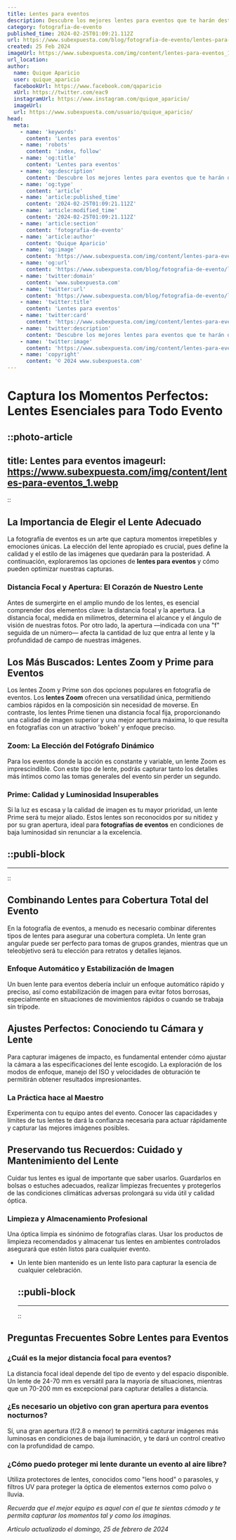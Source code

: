 ```yaml
---
title: Lentes para eventos
description: Descubre los mejores lentes para eventos que te harán destacar. Diseños elegantes y cómodos para disfrutar de cada momento.
category: fotografia-de-evento
published_time: 2024-02-25T01:09:21.112Z
url: https://www.subexpuesta.com/blog/fotografia-de-evento/lentes-para-eventos
created: 25 Feb 2024
imageUrl: https://www.subexpuesta.com/img/content/lentes-para-eventos_1.webp
url_location:
author:
  name: Quique Aparicio
  user: quique_aparicio
  facebookUrl: https://www.facebook.com/qaparicio
  xUrl: https://twitter.com/eac9
  instagramUrl: https://www.instagram.com/quique_aparicio/
  imageUrl: 
  url: https://www.subexpuesta.com/usuario/quique_aparicio/
head:
  meta:
    - name: 'keywords'
      content: 'Lentes para eventos'
    - name: 'robots'
      content: 'index, follow'
    - name: 'og:title'
      content: 'Lentes para eventos'
    - name: 'og:description'
      content: 'Descubre los mejores lentes para eventos que te harán destacar. Diseños elegantes y cómodos para disfrutar de cada momento.'
    - name: 'og:type'
      content: 'article'
    - name: 'article:published_time'
      content: '2024-02-25T01:09:21.112Z'
    - name: 'article:modified_time'
      content: '2024-02-25T01:09:21.112Z'
    - name: 'article:section'
      content: 'fotografia-de-evento'
    - name: 'article:author'
      content: 'Quique Aparicio'
    - name: 'og:image'
      content: 'https://www.subexpuesta.com/img/content/lentes-para-eventos_1.webp'
    - name: 'og:url'
      content: 'https://www.subexpuesta.com/blog/fotografia-de-evento/lentes-para-eventos'
    - name: 'twitter:domain'
      content: 'www.subexpuesta.com'
    - name: 'twitter:url'
      content: 'https://www.subexpuesta.com/blog/fotografia-de-evento/lentes-para-eventos'
    - name: 'twitter:title'
      content: 'Lentes para eventos'
    - name: 'twitter:card'
      content: 'https://www.subexpuesta.com/img/content/lentes-para-eventos_1.webp'
    - name: 'twitter:description'
      content: 'Descubre los mejores lentes para eventos que te harán destacar. Diseños elegantes y cómodos para disfrutar de cada momento.'
    - name: 'twitter:image'
      content: 'https://www.subexpuesta.com/img/content/lentes-para-eventos_1.webp'
    - name: 'copyright'
      content: '© 2024 www.subexpuesta.com'
---
```

# Captura los Momentos Perfectos: Lentes Esenciales para Todo Evento


::photo-article
---
title: Lentes para eventos
imageurl: https://www.subexpuesta.com/img/content/lentes-para-eventos_1.webp
---
::


## La Importancia de Elegir el Lente Adecuado

La fotografía de eventos es un arte que captura momentos irrepetibles y emociones únicas. La elección del lente apropiado es crucial, pues define la calidad y el estilo de las imágenes que quedarán para la posteridad. A continuación, exploraremos las opciones de **lentes para eventos** y cómo pueden optimizar nuestras capturas.

### Distancia Focal y Apertura: El Corazón de Nuestro Lente

Antes de sumergirte en el amplio mundo de los lentes, es esencial comprender dos elementos clave: la distancia focal y la apertura. La distancia focal, medida en milímetros, determina el alcance y el ángulo de visión de nuestras fotos. Por otro lado, la apertura —indicada con una "f" seguida de un número— afecta la cantidad de luz que entra al lente y la profundidad de campo de nuestras imágenes.

## Los Más Buscados: Lentes Zoom y Prime para Eventos

Los lentes Zoom y Prime son dos opciones populares en fotografía de eventos. Los **lentes Zoom** ofrecen una versatilidad única, permitiendo cambios rápidos en la composición sin necesidad de moverse. En contraste, los lentes Prime tienen una distancia focal fija, proporcionando una calidad de imagen superior y una mejor apertura máxima, lo que resulta en fotografías con un atractivo 'bokeh' y enfoque preciso.

### Zoom: La Elección del Fotógrafo Dinámico

Para los eventos donde la acción es constante y variable, un lente Zoom es imprescindible. Con este tipo de lente, podrás capturar tanto los detalles más íntimos como las tomas generales del evento sin perder un segundo.

### Prime: Calidad y Luminosidad Insuperables

Si la luz es escasa y la calidad de imagen es tu mayor prioridad, un lente Prime será tu mejor aliado. Estos lentes son reconocidos por su nitidez y por su gran apertura, ideal para **fotografías de eventos** en condiciones de baja luminosidad sin renunciar a la excelencia.


  ::publi-block
  ---
  ---
  ::
  
  
## Combinando Lentes para Cobertura Total del Evento

En la fotografía de eventos, a menudo es necesario combinar diferentes tipos de lentes para asegurar una cobertura completa. Un lente gran angular puede ser perfecto para tomas de grupos grandes, mientras que un teleobjetivo será tu elección para retratos y detalles lejanos.

### Enfoque Automático y Estabilización de Imagen

Un buen lente para eventos debería incluir un enfoque automático rápido y preciso, así como estabilización de imagen para evitar fotos borrosas, especialmente en situaciones de movimientos rápidos o cuando se trabaja sin trípode.

## Ajustes Perfectos: Conociendo tu Cámara y Lente

Para capturar imágenes de impacto, es fundamental entender cómo ajustar la cámara a las especificaciones del lente escogido. La exploración de los modos de enfoque, manejo del ISO y velocidades de obturación te permitirán obtener resultados impresionantes.

### La Práctica hace al Maestro

Experimenta con tu equipo antes del evento. Conocer las capacidades y límites de tus lentes te dará la confianza necesaria para actuar rápidamente y capturar las mejores imágenes posibles.

## Preservando tus Recuerdos: Cuidado y Mantenimiento del Lente

Cuidar tus lentes es igual de importante que saber usarlos. Guardarlos en bolsas o estuches adecuados, realizar limpiezas frecuentes y protegerlos de las condiciones climáticas adversas prolongará su vida útil y calidad óptica.

### Limpieza y Almacenamiento Profesional

Una óptica limpia es sinónimo de fotografías claras. Usar los productos de limpieza recomendados y almacenar tus lentes en ambientes controlados asegurará que estén listos para cualquier evento.

* Un lente bien mantenido es un lente listo para capturar la esencia de cualquier celebración.


  ::publi-block
  ---
  ---
  ::
  
  
## Preguntas Frecuentes Sobre Lentes para Eventos

### ¿Cuál es la mejor distancia focal para eventos?
La distancia focal ideal depende del tipo de evento y del espacio disponible. Un lente de 24-70 mm es versátil para la mayoría de situaciones, mientras que un 70-200 mm es excepcional para capturar detalles a distancia.

### ¿Es necesario un objetivo con gran apertura para eventos nocturnos?
Sí, una gran apertura (f/2.8 o menor) te permitirá capturar imágenes más luminosas en condiciones de baja iluminación, y te dará un control creativo con la profundidad de campo.

### ¿Cómo puedo proteger mi lente durante un evento al aire libre?
Utiliza protectores de lentes, conocidos como "lens hood" o parasoles, y filtros UV para proteger la óptica de elementos externos como polvo o lluvia.

*Recuerda que el mejor equipo es aquel con el que te sientas cómodo y te permita capturar los momentos tal y como los imaginas.*

_Artículo actualizado el domingo, 25 de febrero de 2024_
